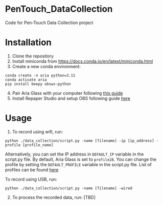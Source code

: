 # PenTouch_DataCollection
Code for Pen-Touch Data Collection project

# Installation
1. Clone the repository
2. Install miniconda from https://docs.conda.io/en/latest/miniconda.html
3. Create a new conda environment:
```
conda create -n aria python=3.11
conda activate aria
pip install beepy obsws-python
```

4. Pair Aria Glass with your computer following [this guide](https://facebookresearch.github.io/projectaria_tools/docs/ARK/sdk/setup)
5. Install Repaper Studio and setup OBS following guide [here]()

# Usage
1. To record using wifi, run:
```
python ./data_collection/script.py -name [filename] -ip [ip_address] -profile [profile_name]
```
Alternatively, you can set the IP address in `DEFAULT_IP` variable in the script.py file.
By default, Aria Glass is set to `profile28`. You can change the profile by setting the `DEFAULT_PROFILE` variable in the script.py file.
List of profiles can be found [here](https://facebookresearch.github.io/projectaria_tools/docs/tech_spec/recording_profiles)

To record using USB, run:
```
python ./data_collection/script.py -name [filename] -wired
```

2. To process the recorded data, run:
[TBD]
